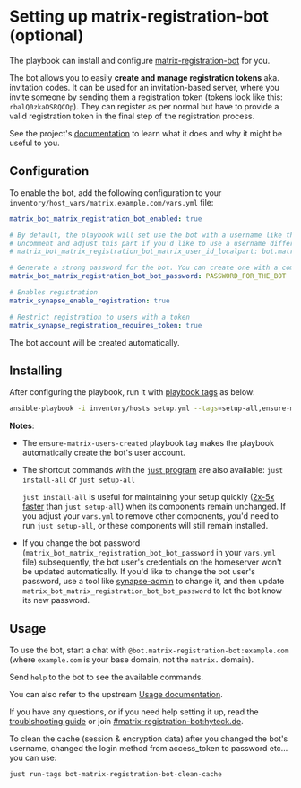 # Setting up matrix-registration-bot (optional)

The playbook can install and configure [matrix-registration-bot](https://github.com/moan0s/matrix-registration-bot) for you.

The bot allows you to easily **create and manage registration tokens** aka. invitation codes. It can be used for an invitation-based server, where you invite someone by sending them a registration token (tokens look like this: `rbalQ0zkaDSRQCOp`). They can register as per normal but have to provide a valid registration token in the final step of the registration process.

See the project's [documentation](https://github.com/moan0s/matrix-registration-bot/blob/master/README.md) to learn what it does and why it might be useful to you.

## Configuration

To enable the bot, add the following configuration to your `inventory/host_vars/matrix.example.com/vars.yml` file:

```yaml
matrix_bot_matrix_registration_bot_enabled: true

# By default, the playbook will set use the bot with a username like this: `@bot.matrix-registration-bot:example.com`.
# Uncomment and adjust this part if you'd like to use a username different than the default
# matrix_bot_matrix_registration_bot_matrix_user_id_localpart: bot.matrix-registration-bot

# Generate a strong password for the bot. You can create one with a command like `pwgen -s 64 1`.
matrix_bot_matrix_registration_bot_bot_password: PASSWORD_FOR_THE_BOT

# Enables registration
matrix_synapse_enable_registration: true

# Restrict registration to users with a token
matrix_synapse_registration_requires_token: true
```

The bot account will be created automatically.

## Installing

After configuring the playbook, run it with [playbook tags](playbook-tags.md) as below:

<!-- NOTE: let this conservative command run (instead of install-all) to make it clear that failure of the command means something is clearly broken. -->
```sh
ansible-playbook -i inventory/hosts setup.yml --tags=setup-all,ensure-matrix-users-created,start
```

**Notes**:

- The `ensure-matrix-users-created` playbook tag makes the playbook automatically create the bot's user account.

- The shortcut commands with the [`just` program](just.md) are also available: `just install-all` or `just setup-all`

  `just install-all` is useful for maintaining your setup quickly ([2x-5x faster](../CHANGELOG.md#2x-5x-performance-improvements-in-playbook-runtime) than `just setup-all`) when its components remain unchanged. If you adjust your `vars.yml` to remove other components, you'd need to run `just setup-all`, or these components will still remain installed.

- If you change the bot password (`matrix_bot_matrix_registration_bot_bot_password` in your `vars.yml` file) subsequently, the bot user's credentials on the homeserver won't be updated automatically. If you'd like to change the bot user's password, use a tool like [synapse-admin](configuring-playbook-synapse-admin.md) to change it, and then update `matrix_bot_matrix_registration_bot_bot_password` to let the bot know its new password.

## Usage

To use the bot, start a chat with `@bot.matrix-registration-bot:example.com` (where `example.com` is your base domain, not the `matrix.` domain).

Send `help` to the bot to see the available commands.

You can also refer to the upstream [Usage documentation](https://github.com/moan0s/matrix-registration-bot#supported-commands).

If you have any questions, or if you need help setting it up, read the [troublshooting guide](https://github.com/moan0s/matrix-registration-bot/blob/main/docs/troubleshooting.md) or join [#matrix-registration-bot:hyteck.de](https://matrix.to/#/#matrix-registration-bot:hyteck.de).

To clean the cache (session & encryption data) after you changed the bot's username, changed the login method from access_token to password etc… you can use:

```sh
just run-tags bot-matrix-registration-bot-clean-cache
```
